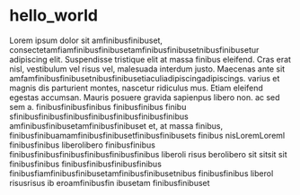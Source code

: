 # hello_world  
Lorem ipsum dolor sit amfinibusfinibuset, consectetamfiamfinibusfinibusetamfinibusfinibusetnibusfinibusetur adipiscing elit. Suspendisse tristique elit at massa finibus eleifend. Cras erat nisl, vestibulum vel risus vel, malesuada interdum justo. Maecenas ante sit amfamfinibusfinibusetnibusfinibusetiaculiadipiscingadipiscings.  varius   et magnis dis parturient montes, nascetur ridiculus mus. Etiam eleifend egestas accumsan. Mauris posuere gravida sapienpus  libero non.  ac  sed sem  a. finibusfinibusfinibus finibusfinibus finibu sfinibusfinibusfinibusfinibusfinibusfinibusfinibus amfinibusfinibusetamfinibusfinibuset
et,   at massa finibus,  finibusfinibuamamfinibusfinibusetfinibusfinibusets finibus nisLoremLoreml  finibusfinibus liberolibero 
  finibusfinibus finibusfinibusfinibusfinibusfinibusfinibus liberoli  risus berolibero sit sitsit sit
finibusfinibus finibusfinibusfinibusfinibus finibusfiamfinibusfinibusetamfinibusfinibusetnibus
finibusfinibus liberol risusrisus  ib   eroamfinibusfin  ibusetam finibusfinibuset
